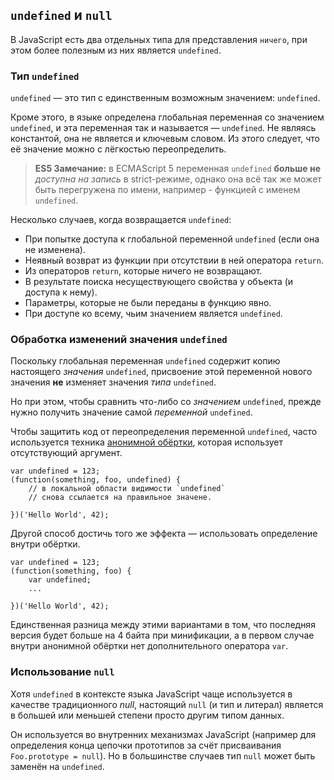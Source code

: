 ## `undefined` и `null`

В JavaScript есть два отдельных типа для представления `ничего`, при этом более полезным из них является `undefined`.

### Тип `undefined`

`undefined` — это тип с единственным возможным значением: `undefined`.

Кроме этого, в языке определена глобальная переменная со значением `undefined`, и эта переменная так и называется — `undefined`. Не являясь константой, она не является и ключевым словом. Из этого следует, что её значение можно с лёгкостью переопределить.

> **ES5 Замечание:** в ECMAScript 5 переменная `undefined` **больше не** *доступна на запись* в strict-режиме, однако она всё так же может быть перегружена по имени, например - функцией с именем `undefined`.

Несколько случаев, когда возвращается `undefined`:

 - При попытке доступа к глобальной переменной `undefined` (если она не изменена).
 - Неявный возврат из функции при отсутствии в ней оператора `return`.
 - Из операторов `return`, которые ничего не возвращают.
 - В результате поиска несуществующего свойства у объекта (и доступа к нему).
 - Параметры, которые не были переданы в функцию явно.
 - При доступе ко всему, чьим значением является `undefined`.

### Обработка изменений значения `undefined`

Поскольку глобальная переменная `undefined` содержит копию настоящего *значения* `undefined`, присвоение этой переменной нового значения **не** изменяет значения *типа* `undefined`.

Но при этом, чтобы сравнить что-либо со *значением* `undefined`, прежде нужно получить значение самой *переменной* `undefined`.

Чтобы защитить код от переопределения переменной `undefined`, часто используется техника [анонимной обёртки](#function.scopes), которая использует отсутствующий аргумент.

    var undefined = 123;
    (function(something, foo, undefined) {
        // в локальной области видимости `undefined`
        // снова ссылается на правильное значене.

    })('Hello World', 42);

Другой способ достичь того же эффекта — использовать определение внутри обёртки.

    var undefined = 123;
    (function(something, foo) {
        var undefined;
        ...

    })('Hello World', 42);

Единственная разница между этими вариантами в том, что последняя версия будет больше на 4 байта при минификации, а в первом случае внутри анонимной обёртки нет дополнительного оператора `var`.

### Использование `null`

Хотя `undefined` в контексте языка JavaScript чаще используется в качестве традиционного *null*, настоящий `null` (и тип и литерал) является в большей или меньшей степени просто другим типом данных.

Он используется во внутренних механизмах JavaScript (например для определения конца цепочки прототипов за счёт присваивания `Foo.prototype = null`). Но в большинстве случаев тип `null` может быть заменён на `undefined`.

